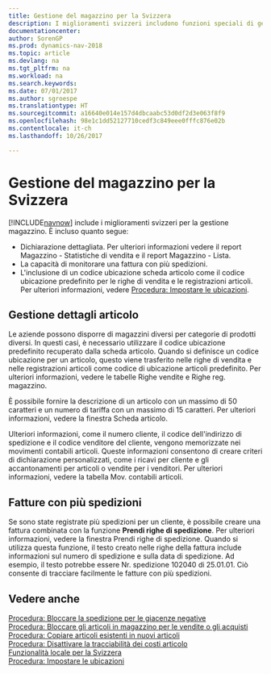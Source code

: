 ```yaml
---
title: Gestione del magazzino per la Svizzera
description: I miglioramenti svizzeri includono funzioni speciali di gestione magazzino.
documentationcenter: 
author: SorenGP
ms.prod: dynamics-nav-2018
ms.topic: article
ms.devlang: na
ms.tgt_pltfrm: na
ms.workload: na
ms.search.keywords: 
ms.date: 07/01/2017
ms.author: sgroespe
ms.translationtype: HT
ms.sourcegitcommit: a16640e014e157d4dbcaabc53d0df2d3e063f8f9
ms.openlocfilehash: 98e1c1dd52127710cedf3c849eee0fffc876e02b
ms.contentlocale: it-ch
ms.lasthandoff: 10/26/2017

---
```

# <a name="swiss-inventory-management"></a>Gestione del magazzino per la Svizzera
[!INCLUDE[navnow](../../includes/navnow_md.md)] include i miglioramenti svizzeri per la gestione magazzino. È incluso quanto segue:  

- Dichiarazione dettagliata.  Per ulteriori informazioni vedere il report Magazzino - Statistiche di vendita e il report Magazzino - Lista.  
- La capacità di monitorare una fattura con più spedizioni.  
- L'inclusione di un codice ubicazione scheda articolo come il codice ubicazione predefinito per le righe di vendita e le registrazioni articoli. Per ulteriori informazioni, vedere [Procedura: Impostare le ubicazioni](../../inventory-how-setup-locations.md). 

## <a name="managing-item-details"></a>Gestione dettagli articolo  
Le aziende possono disporre di magazzini diversi per categorie di prodotti diversi. In questi casi, è necessario utilizzare il codice ubicazione predefinito recuperato dalla scheda articolo. Quando si definisce un codice ubicazione per un articolo, questo viene trasferito nelle righe di vendita e nelle registrazioni articoli come codice di ubicazione articoli predefinito. Per ulteriori informazioni, vedere le tabelle Righe vendite e Righe reg. magazzino.  

È possibile fornire la descrizione di un articolo con un massimo di 50 caratteri e un numero di tariffa con un massimo di 15 caratteri. Per ulteriori informazioni, vedere la finestra Scheda articolo.  

Ulteriori informazioni, come il numero cliente, il codice dell'indirizzo di spedizione e il codice venditore del cliente, vengono memorizzate nei movimenti contabili articoli. Queste informazioni consentono di creare criteri di dichiarazione personalizzati, come i ricavi per cliente e gli accantonamenti per articoli o vendite per i venditori. Per ulteriori informazioni, vedere la tabella Mov. contabili articoli.  

## <a name="invoices-with-multiple-shipments"></a>Fatture con più spedizioni  
Se sono state registrate più spedizioni per un cliente, è possibile creare una fattura combinata con la funzione **Prendi righe di spedizione**. Per ulteriori informazioni, vedere la finestra Prendi righe di spedizione. Quando si utilizza questa funzione, il testo creato nelle righe della fattura include informazioni sul numero di spedizione e sulla data di spedizione. Ad esempio, il testo potrebbe essere Nr. spedizione 102040 di 25.01.01. Ciò consente di tracciare facilmente le fatture con più spedizioni.  

## <a name="see-also"></a>Vedere anche  
 [Procedura: Bloccare la spedizione per le giacenze negative](how-to-block-shipment-for-negative-inventory.md)   
 [Procedura: Bloccare gli articoli in magazzino per le vendite o gli acquisti](how-to-block-inventory-items-for-sales-or-purchases.md)   
 [Procedura: Copiare articoli esistenti in nuovi articoli](how-to-copy-existing-items-to-new-items.md)   
 [Procedura: Disattivare la tracciabilità dei costi articolo](how-to-deactivate-item-cost-tracking.md)   
 [Funzionalità locale per la Svizzera](switzerland-local-functionality.md)   
 [Procedura: Impostare le ubicazioni](../../inventory-how-setup-locations.md)

